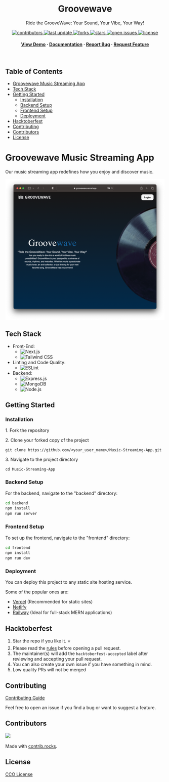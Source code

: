 
<div align="center">


<h1>Groovewave</h1>
<p>Ride the GrooveWave: Your Sound, Your Vibe, Your Way!</p>


<p>
  <a href="https://github.com/ojasaklechayt/Music-Streaming-App/graphs/contributors">
    <img src="https://img.shields.io/github/contributors/ojasaklechayt/Music-Streaming-App" alt="contributors" />
  </a>
  <a href="">
    <img src="https://img.shields.io/github/last-commit/ojasaklechayt/Music-Streaming-App" alt="last update" />
  </a>
  <a href="https://github.com/ojasaklechayt/Music-Streaming-App/network/members">
    <img src="https://img.shields.io/github/forks/ojasaklechayt/Music-Streaming-App" alt="forks" />
  </a>
  <a href="https://github.com/ojasaklechayt/Music-Streaming-App/stargazers">
    <img src="https://img.shields.io/github/stars/ojasaklechayt/Music-Streaming-App" alt="stars" />
  </a>
  <a href="https://github.com/ojasaklechayt/Music-Streaming-App/issues/">
    <img src="https://img.shields.io/github/issues/ojasaklechayt/Music-Streaming-App" alt="open issues" />
  </a>
  <a href="https://github.com/ojasaklechayt/Music-Streaming-App/blob/master/LICENSE">
    <img src="https://img.shields.io/github/license/ojasaklechayt/Music-Streaming-App.svg" alt="license" />
  </a>
</p>


<h4>
  <a href="https://groovewave.vercel.app/">View Demo</a>
  <span> · </span>
    <a href="https://github.com/ojasaklechayt/Music-Streaming-App">Documentation</a>
  <span> · </span>
    <a href="https://github.com/ojasaklechayt/Music-Streaming-App/issues/">Report Bug</a>
  <span> · </span>
    <a href="https://github.com/ojasaklechayt/Music-Streaming-App/issues/">Request Feature</a>
  </h4>
</div>
<br />


## Table of Contents
- [Groovewave Music Streaming App](#groovewave-music-streaming-app)
- [Tech Stack](#tech-stack)
- [Getting Started](#getting-started)
  - [Installation](#installation)
  - [Backend Setup](#backend-setup)
  - [Frontend Setup](#frontend-setup)
  - [Deployment](#deployment)
- [Hacktoberfest](#hacktoberfest)
- [Contributing](#contributing)
- [Contributors](#contributors)
- [License](#license)


# Groovewave Music Streaming App

Our music streaming app redefines how you enjoy and discover music.

<img src="app.png" alt="Screenshot of the app">

## Tech Stack
- Front-End:
  * ![Next.js](https://img.shields.io/badge/nextjs-black?style=for-the-badge&logo=next.js&logoColor=white)
  * ![Tailwind CSS](https://img.shields.io/badge/tailwindcss-%2338B2AC?style=for-the-badge&logo=tailwind-css&logoColor=white)
- Linting and Code Quality:
  * ![ESLint](https://img.shields.io/badge/eslint-3A33D1?style=for-the-badge&logo=eslint&logoColor=white)
- Backend:
  * ![Express.js](https://img.shields.io/badge/expressjs-%23404d59?style=for-the-badge&logo=express&logoColor=%2361DAFB)
  * ![MongoDB](https://img.shields.io/badge/mongodb-%2347A248?style=for-the-badge&logo=mongodb&logoColor=white)
  * ![Node.js](https://img.shields.io/badge/Node.js-43853D?style=for-the-badge&logo=node.js&logoColor=white)

## Getting Started

### Installation
1. Fork the repository

2. Clone your forked copy of the project
```
git clone https://github.com/<your_user_name>/Music-Streaming-App.git
```
3. Navigate to the project directory
```
cd Music-Streaming-App
```

### Backend Setup
For the backend, navigate to the "backend" directory:

```bash
cd backend
npm install
npm run server
```

### Frontend Setup
To set up the frontend, navigate to the "frontend" directory:

```bash
cd frontend
npm install
npm run dev
```
### Deployment

You can deploy this project to any static site hosting service.

Some of the popular ones are:

- [Vercel](https://vercel.com/) (Recommended for static sites)
- [Netlify](https://www.netlify.com/)
- [Railway](https://railway.app/) (Ideal for full-stack MERN applications)

## Hacktoberfest

1. Star the repo if you like it. ⭐
2. Please read the [rules](https://hacktoberfest.com/participation/) before opening a pull request.
3. The maintainer(s) will add the `hacktoberfest-accepted` label after reviewing and accepting your pull request.
4. You can also create your own issue if you have something in mind.
5. Low quality PRs will not be merged

## Contributing

[Contributing Guide](https://github.com/ojasaklechayt/Music-Streaming-App/blob/main/CONTRIBUTING.md)

Feel free to open an issue if you find a bug or want to suggest a feature.


## Contributors

<a href="https://github.com/ojasaklechayt/Music-Streaming-App/graphs/contributors">
  <img src="https://contrib.rocks/image?repo=ojasaklechayt/Music-Streaming-App" />
</a>

Made with [contrib.rocks](https://contrib.rocks).

## License

[CCO License](LICENSE)